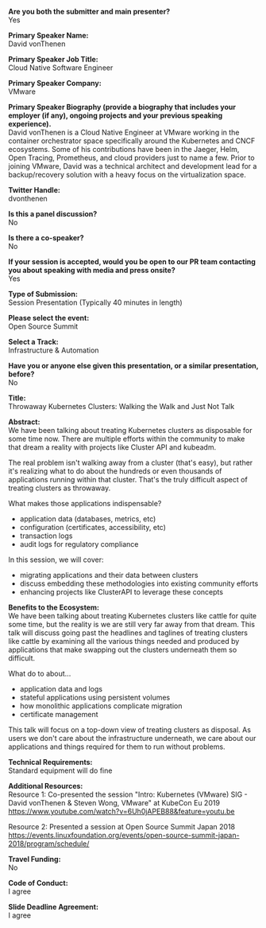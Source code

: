 **Are you both the submitter and main presenter?**  
Yes

**Primary Speaker Name:**  
David vonThenen

**Primary Speaker Job Title:**  
Cloud Native Software Engineer

**Primary Speaker Company:**  
VMware

**Primary Speaker Biography (provide a biography that includes your employer (if any), ongoing projects and your previous speaking experience).**  
David vonThenen is a Cloud Native Engineer at VMware working in the container orchestrator space specifically around the Kubernetes and CNCF ecosystems. Some of his contributions have been in the Jaeger, Helm, Open Tracing, Prometheus, and cloud providers just to name a few. Prior to joining VMware, David was a technical architect and development lead for a backup/recovery solution with a heavy focus on the virtualization space.

**Twitter Handle:**  
dvonthenen

**Is this a panel discussion?**  
No

**Is there a co-speaker?**  
No

**If your session is accepted, would you be open to our PR team contacting you about speaking with media and press onsite?**  
Yes

**Type of Submission:**  
Session Presentation (Typically 40 minutes in length)

**Please select the event:**  
Open Source Summit

**Select a Track:**  
Infrastructure & Automation

**Have you or anyone else given this presentation, or a similar presentation, before?**  
No

**Title:**  
Throwaway Kubernetes Clusters: Walking the Walk and Just Not Talk

**Abstract:**  
We have been talking about treating Kubernetes clusters as disposable for some time now. There are multiple efforts within the community to make that dream a reality with projects like Cluster API and kubeadm.

The real problem isn't walking away from a cluster (that's easy), but rather it's realizing what to do about the hundreds or even thousands of applications running within that cluster. That's the truly difficult aspect of treating clusters as throwaway.

What makes those applications indispensable?
- application data (databases, metrics, etc)
- configuration (certificates, accessibility, etc)
- transaction logs
- audit logs for regulatory compliance

In this session, we will cover:
- migrating applications and their data between clusters
- discuss embedding these methodologies into existing community efforts
- enhancing projects like ClusterAPI to leverage these concepts

**Benefits to the Ecosystem:**  
We have been talking about treating Kubernetes clusters like cattle for quite some time, but the reality is we are still very far away from that dream. This talk will discuss going past the headlines and taglines of treating clusters like cattle by examining all the various things needed and produced by applications that make swapping out the clusters underneath them so difficult.

What do to about...
- application data and logs
- stateful applications using persistent volumes
- how monolithic applications complicate migration
- certificate management

This talk will focus on a top-down view of treating clusters as disposal. As users we don't care about the infrastructure underneath, we care about our applications and things required for them to run without problems.

**Technical Requirements:**  
Standard equipment will do fine

**Additional Resources:**  
Resource 1:
Co-presented the session "Intro: Kubernetes (VMware) SIG - David vonThenen & Steven Wong, VMware" at KubeCon Eu 2019
https://www.youtube.com/watch?v=6Uh0jAPEB88&feature=youtu.be

Resource 2:
Presented a session at Open Source Summit Japan 2018
https://events.linuxfoundation.org/events/open-source-summit-japan-2018/program/schedule/

**Travel Funding:**  
No

**Code of Conduct:**  
I agree

**Slide Deadline Agreement:**  
I agree
